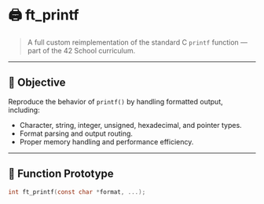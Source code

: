 # 🖨️ ft_printf

> A full custom reimplementation of the standard C `printf` function — part of the 42 School curriculum.

---

## 🧠 Objective

Reproduce the behavior of `printf()` by handling formatted output, including:
- Character, string, integer, unsigned, hexadecimal, and pointer types.
- Format parsing and output routing.
- Proper memory handling and performance efficiency.

---

## 🔧 Function Prototype

```c
int ft_printf(const char *format, ...);
